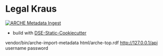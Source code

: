 # Legal Kraus

[![ARCHE Metadata Ingest](https://github.com/acdh-oeaw/kraus-static/actions/workflows/arche.yml/badge.svg)](https://github.com/acdh-oeaw/kraus-static/actions/workflows/arche.yml)


* build with [DSE-Static-Cookiecutter](https://github.com/acdh-oeaw/dse-static-cookiecutter)


vendor/bin/arche-import-metadata html/arche-top.rdf http://127.0.0.1/api username password